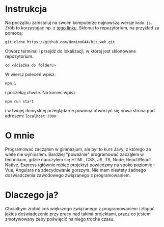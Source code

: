 # Instrukcja
Na początku zainstaluj na swoim komputerze najnowszą wersje `Node.js`. Zrób to korzystając np. z [tego linku](https://nodejs.org/en/download/current).
Sklonuj to repozytorium, na przykład za pomocą:
```
git clone https://github.com/domino644/bit_web.git
```
Otwórz terminal i przejdź do lokalizacji, w której jest sklonowane repozytorium.
```
cd <ścieżka do folderu>
```
W wiersz poleceń wpisz:
```
npm i
```
i poczekaj chwile.
Na koniec wpisz
```
npm run start
```
i w twojej domyślnej przeglądarce powinna otworzyć się nowa strona pod adresem: `localhost:3000`
# O mnie
Programować zacząłem w gimnazjum, ale był to kurs Javy, z którego za wiele nie wyniosłem.
Bardziej "poważnie" programować zacząłem w technikum, gdzie nauczyłem się HTML, CSS, JS, TS, Node, React/React Native, Express (głównie robiąc projekty) powiedzmy na spoko poziomie
i Vue, Angulara na zdecydowanie gorszym. Nie mam niestety żadnego doświadczenia zawodowego związanego z programowaniem.
# Dlaczego ja?
Chciałbym zrobić coś większego związanego z programowaniem i złapać jakieś doświadczenie przy pracy nad takimi projektami,
przez co jestem zmotywowany żeby poświęcić na niego troche czasu.
